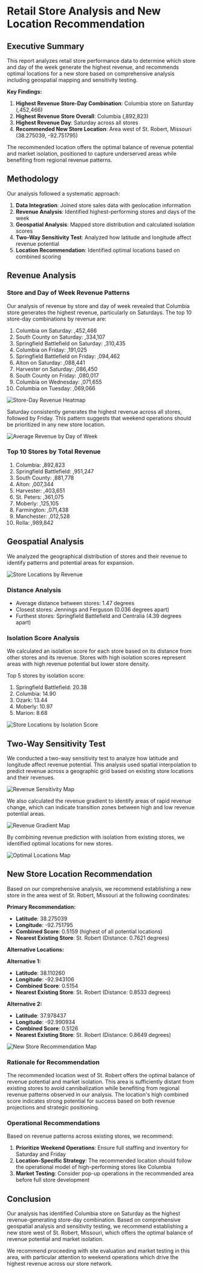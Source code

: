 # Retail Store Analysis and New Location Recommendation

## Executive Summary

This report analyzes retail store performance data to determine which store and day of the week generate the highest revenue, and recommends optimal locations for a new store based on comprehensive analysis including geospatial mapping and sensitivity testing.

**Key Findings:**

1. **Highest Revenue Store-Day Combination**: Columbia store on Saturday (,452,466)
2. **Highest Revenue Store Overall**: Columbia (,892,823)
3. **Highest Revenue Day**: Saturday across all stores
4. **Recommended New Store Location**: Area west of St. Robert, Missouri (38.275039, -92.751795)

The recommended location offers the optimal balance of revenue potential and market isolation, positioned to capture underserved areas while benefiting from regional revenue patterns.

## Methodology

Our analysis followed a systematic approach:

1. **Data Integration**: Joined store sales data with geolocation information
2. **Revenue Analysis**: Identified highest-performing stores and days of the week
3. **Geospatial Analysis**: Mapped store distribution and calculated isolation scores
4. **Two-Way Sensitivity Test**: Analyzed how latitude and longitude affect revenue potential
5. **Location Recommendation**: Identified optimal locations based on combined scoring

## Revenue Analysis

### Store and Day of Week Revenue Patterns

Our analysis of revenue by store and day of week revealed that Columbia store generates the highest revenue, particularly on Saturdays. The top 10 store-day combinations by revenue are:

1. Columbia on Saturday: ,452,466
2. South County on Saturday: ,334,107
3. Springfield Battlefield on Saturday: ,310,435
4. Columbia on Friday: ,191,025
5. Springfield Battlefield on Friday: ,094,462
6. Alton on Saturday: ,088,441
7. Harvester on Saturday: ,086,450
8. South County on Friday: ,080,017
9. Columbia on Wednesday: ,071,655
10. Columbia on Tuesday: ,069,066

![Store-Day Revenue Heatmap](store_day_heatmap.png)

Saturday consistently generates the highest revenue across all stores, followed by Friday. This pattern suggests that weekend operations should be prioritized in any new store location.

![Average Revenue by Day of Week](day_avg_revenue.png)

### Top 10 Stores by Total Revenue

1. Columbia: ,892,823
2. Springfield Battlefield: ,951,247
3. South County: ,881,778
4. Alton: ,007,344
5. Harvester: ,403,651
6. St. Peters: ,361,075
7. Moberly: ,125,105
8. Farmington: ,071,438
9. Manchester: ,012,528
10. Rolla: ,989,842

## Geospatial Analysis

We analyzed the geographical distribution of stores and their revenue to identify patterns and potential areas for expansion.

![Store Locations by Revenue](store_locations_map.png)

### Distance Analysis

- Average distance between stores: 1.47 degrees
- Closest stores: Jennings and Ferguson (0.036 degrees apart)
- Furthest stores: Springfield Battlefield and Centralia (4.39 degrees apart)

### Isolation Score Analysis

We calculated an isolation score for each store based on its distance from other stores and its revenue. Stores with high isolation scores represent areas with high revenue potential but lower store density.

Top 5 stores by isolation score:

1. Springfield Battlefield: 20.38
2. Columbia: 14.90
3. Ozark: 13.44
4. Moberly: 10.97
5. Marion: 8.68

![Store Locations by Isolation Score](store_isolation_map.png)

## Two-Way Sensitivity Test

We conducted a two-way sensitivity test to analyze how latitude and longitude affect revenue potential. This analysis used spatial interpolation to predict revenue across a geographic grid based on existing store locations and their revenues.

![Revenue Sensitivity Map](revenue_sensitivity_map.png)

We also calculated the revenue gradient to identify areas of rapid revenue change, which can indicate transition zones between high and low revenue potential areas.

![Revenue Gradient Map](revenue_gradient_map.png)

By combining revenue prediction with isolation from existing stores, we identified optimal locations for new stores.

![Optimal Locations Map](optimal_locations_map.png)

## New Store Location Recommendation

Based on our comprehensive analysis, we recommend establishing a new store in the area west of St. Robert, Missouri at the following coordinates:

**Primary Recommendation:**
- **Latitude**: 38.275039
- **Longitude**: -92.751795
- **Combined Score**: 0.5159 (highest of all potential locations)
- **Nearest Existing Store**: St. Robert (Distance: 0.7621 degrees)

**Alternative Locations:**

**Alternative 1:**
- **Latitude**: 38.110260
- **Longitude**: -92.943106
- **Combined Score**: 0.5154
- **Nearest Existing Store**: St. Robert (Distance: 0.8533 degrees)

**Alternative 2:**
- **Latitude**: 37.978437
- **Longitude**: -92.990934
- **Combined Score**: 0.5126
- **Nearest Existing Store**: St. Robert (Distance: 0.8649 degrees)

![New Store Recommendation Map](new_store_recommendation_map.png)

### Rationale for Recommendation

The recommended location west of St. Robert offers the optimal balance of revenue potential and market isolation. This area is sufficiently distant from existing stores to avoid cannibalization while benefiting from regional revenue patterns observed in our analysis. The location's high combined score indicates strong potential for success based on both revenue projections and strategic positioning.

### Operational Recommendations

Based on revenue patterns across existing stores, we recommend:

1. **Prioritize Weekend Operations**: Ensure full staffing and inventory for Saturday and Friday
2. **Location-Specific Strategy**: The recommended location should follow the operational model of high-performing stores like Columbia
3. **Market Testing**: Consider pop-up operations in the recommended area before full store development

## Conclusion

Our analysis has identified Columbia store on Saturday as the highest revenue-generating store-day combination. Based on comprehensive geospatial analysis and sensitivity testing, we recommend establishing a new store west of St. Robert, Missouri, which offers the optimal balance of revenue potential and market isolation.

We recommend proceeding with site evaluation and market testing in this area, with particular attention to weekend operations which drive the highest revenue across our store network.
